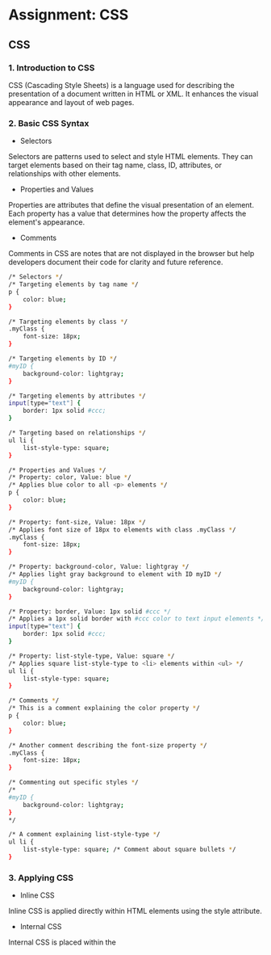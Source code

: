 # Assignment: CSS 

## CSS

### 1. Introduction to CSS

CSS (Cascading Style Sheets) is a language used for describing the presentation of a document written in HTML or XML. It enhances the visual appearance and layout of web pages.



###  2. Basic CSS Syntax

+ Selectors

Selectors are patterns used to select and style HTML elements. They can target elements based on their tag name, class, ID, attributes, or relationships with other elements.




+ Properties and Values

Properties are attributes that define the visual presentation of an element. Each property has a value that determines how the property affects the element's appearance.




+ Comments

Comments in CSS are notes that are not displayed in the browser but help developers document their code for clarity and future reference.

``` bash
/* Selectors */
/* Targeting elements by tag name */
p {
    color: blue;
}

/* Targeting elements by class */
.myClass {
    font-size: 18px;
}

/* Targeting elements by ID */
#myID {
    background-color: lightgray;
}

/* Targeting elements by attributes */
input[type="text"] {
    border: 1px solid #ccc;
}

/* Targeting based on relationships */
ul li {
    list-style-type: square;
}

/* Properties and Values */
/* Property: color, Value: blue */
/* Applies blue color to all <p> elements */
p {
    color: blue;
}

/* Property: font-size, Value: 18px */
/* Applies font size of 18px to elements with class .myClass */
.myClass {
    font-size: 18px;
}

/* Property: background-color, Value: lightgray */
/* Applies light gray background to element with ID myID */
#myID {
    background-color: lightgray;
}

/* Property: border, Value: 1px solid #ccc */
/* Applies a 1px solid border with #ccc color to text input elements */
input[type="text"] {
    border: 1px solid #ccc;
}

/* Property: list-style-type, Value: square */
/* Applies square list-style-type to <li> elements within <ul> */
ul li {
    list-style-type: square;
}

/* Comments */
/* This is a comment explaining the color property */
p {
    color: blue;
}

/* Another comment describing the font-size property */
.myClass {
    font-size: 18px;
}

/* Commenting out specific styles */
/*
#myID {
    background-color: lightgray;
}
*/

/* A comment explaining list-style-type */
ul li {
    list-style-type: square; /* Comment about square bullets */
}
```


### 3. Applying CSS

+ Inline CSS

Inline CSS is applied directly within HTML elements using the style attribute.

+ Internal CSS

Internal CSS is placed within the <style> tag in an HTML document's <head> section.

+ External CSS

External CSS involves linking an external CSS file to an HTML document using the <link> tag. This method allows for the separation of concerns and reusability of styles across multiple pages.

```bash
<!DOCTYPE html>
<html>
<head>
    <title>CSS Example</title>

    <!-- Internal CSS -->
    <style>
        /* Internal CSS */
        h1 {
            color: blue;
        }

        p {
            font-size: 16px;
        }
    </style>

    <!-- External CSS (linking to an external stylesheet) -->
    <link rel="stylesheet" href="styles.css">

</head>
<body>

    <!-- Inline CSS -->
    <h1 style="color: red;">Heading with Inline CSS</h1>

    <p style="font-style: italic;">Paragraph with Inline CSS</p>

    <div class="external-style">
        <h2>Styled with External CSS</h2>
        <p>Content with styles from an external CSS file.</p>
    </div>

</body>
</html>
```
**External CSS**
```bash
/* styles.css */

/* Styles for elements with class external-style */
.external-style h2 {
    color: green;
}

.external-style p {
    font-weight: bold;
}


```


### 4. CSS Selectors

Types of Selectors

+ **Element Selectors**: Target specific HTML elements by their tag names. For example, p targets all <p> elements.

+ **ID Selectors**: Select elements by their unique id attribute. Use # followed by the ID name. For instance, #header targets an element with id="header".

+ **Class Selectors**: Target elements with a specific class attribute using .classname. For example, .highlight selects all elements with class="highlight".

+ **Universal Selector**: * selects all elements on a page.

+ **Attribute Selectors**: Target elements based on their attributes. For example, [type="text"] selects all elements with type="text".

```bash
/* CSS Stylesheet */

/* Element Selector */
/* Targets all <p> elements */
p {
    color: blue;
}

/* ID Selector */
/* Targets an element with id="header" */
#header {
    background-color: lightgray;
}

/* Class Selector */
/* Targets all elements with class="highlight" */
.highlight {
    font-weight: bold;
}

/* Universal Selector */
/* Applies styles to all elements */
* {
    margin: 0;
    padding: 0;
}

/* Attribute Selector */
/* Targets all elements with type="text" */
input[type="text"] {
    border: 1px solid #ccc;
}

```



### 4. CSS Properties 

+ **Text Properties**

1. **Color**: Sets the color of text. 
2. **Font-family**: Defines the font family for text.
3. **font size**: Specifies the size of the font.
4. **font-weight**: Determines the thickness of characters.
5. **text-align**: Aligns text within its container (left, right, center, justify).


```bash
/* CSS Stylesheet */

/* Color Property */
p {
    color: blue;
}

/* Font-family Property */
h1 {
    font-family: 'Arial', sans-serif;
}

/* Font size Property */
h2 {
    font-size: 24px;
}

/* Font-weight Property */
.bold-text {
    font-weight: bold;
}

/* Text-align Property */
.text-center {
    text-align: center;
}

```

+ **Box Model**

1. **Margin**: Sets space around an element.
2. **Border**: Defines the border properties (width, style, color).
3. **padding**: Specifies space between the element's content and its border.
4. **width and height**: Determines the dimensions of an element's content area.

```bash
/* CSS Stylesheet */

/* Margin Property */
.container {
    margin: 20px; /* Applies 20px margin on all sides */
}

/* Border Property */
.box {
    border: 2px solid #333; /* 2px solid border with color #333 */
}

/* Padding Property */
.inner-box {
    padding: 10px; /* Applies 10px padding inside the border */
}

/* Width and Height Properties */
.square {
    width: 100px; /* Sets width to 100px */
    height: 100px; /* Sets height to 100px */
}


```

+ **Display**

1. **display**: Defines how an element is displayed (e.g., block, inline, inline-block).
2. **visibility**: Controls the visibility of an element without affecting the layout.

```bash
/* CSS Stylesheet */

/* Display Property */
.block-element {
    display: block; /* Renders as a block-level element */
}

.inline-element {
    display: inline; /* Renders as an inline element */
}

.inline-block-element {
    display: inline-block; /* Renders as an inline-block element */
}

/* Visibility Property */
.hidden-element {
    visibility: hidden; /* Hides the element, but it still occupies space */
}

```

+ **Positioning**

1. **position**: Specifies the positioning method (static, relative, absolute, fixed).
2. **top**, **bottom**, **left**, **right**: Positioning properties used with non-static positioning.

```bash
 /* CSS Stylesheet */

/* Position Property */
.static {
    position: static; /* Default positioning */
}

.relative {
    position: relative; /* Positioned relative to its normal position */
}

.absolute {
    position: absolute; /* Positioned relative to its first positioned ancestor */
}

.fixed {
    position: fixed; /* Positioned relative to the viewport */
}

/* Top, Bottom, Left, Right Properties */
.absolute {
    position: absolute;
    top: 50px;
    left: 50px;
}

.fixed {
    position: fixed;
    bottom: 20px;
    right: 20px;
}

```

+ **Flexbox**

1. **display**: flex: Establishes a flex container and enables flex properties.
2. **Flex properties**: flex-direction, flex-wrap, flex-grow, flex-shrink, flex-basis, etc., for flexible layouts.

```bash
/* CSS Stylesheet */

/* Flex Container Property */
.flex-container {
    display: flex; /* Establishes a flex container */
    justify-content: space-around; /* Aligns items along the main axis */
    align-items: center; /* Aligns items along the cross axis */
    flex-direction: row; /* Arranges items in a row (default) */
    flex-wrap: wrap; /* Allows items to wrap to the next line */
}

/* Flex Item Properties */
.flex-item {
    flex: 1 1 200px; /* flex-grow | flex-shrink | flex-basis */
    margin: 10px; /* Adds space around the items */
    min-height: 100px; /* Minimum height for the items */
}


```


+ **Grid**

1. **display**: grid: Establishes a grid container and enables grid properties.
2. **Grid properties**: grid-template-columns, grid-template-rows, grid-gap, grid-column, grid-row, etc., for grid-based layouts.


```bash

/* CSS Stylesheet */

/* Grid Container Property */
.grid-container {
    display: grid; /* Establishes a grid container */
    grid-template-columns: repeat(3, 100px); /* Creates three columns of 100px each */
    grid-template-rows: 150px 200px; /* Creates two rows with specific heights */
    gap: 10px; /* Defines the gap between grid items */
    justify-items: center; /* Aligns grid items along the inline (row) axis */
    align-items: center; /* Aligns grid items along the block (column) axis */
}

/* Grid Item Properties */
.grid-item {
    border: 1px solid #333; /* Adds border to grid items */
    padding: 20px; /* Adds padding to grid items */
}
```

+ **Colors and Backgrounds**
1. **background-color**: Sets the background color of an element.
2. **background-image**: Specifies an image as the background.
3. **background-size**: Controls the size of a background image.
4. **background-repeat**: Determines how a background image repeats.

```bash
/* CSS Stylesheet */

/* Background Color Property */
.element-with-color {
    background-color: lightblue; /* Sets the background color */
}

/* Background Image Property */
.element-with-image {
    background-image: url('example-image.jpg'); /* Specifies an image as the background */
    background-size: cover; /* Controls the size of the background image */
    background-repeat: no-repeat; /* Prevents background image from repeating */
}
```


+ **Fonts and Typography**

1. **font-style**: Sets the style of the font (italic, normal).
2. **text-decoration**: Adds decorations to text (underline, line-through).
3. **line-height**: Defines the height of a line of text.
4. **letter-spacing**: Adjusts spacing between characters.

```bash
/* CSS Stylesheet */

/* Font Style Property */
.italic-text {
    font-style: italic; /* Sets the font style to italic */
}

/* Text Decoration Property */
.underlined-text {
    text-decoration: underline; /* Adds an underline to the text */
}

.line-through-text {
    text-decoration: line-through; /* Adds a line through the text */
}

/* Line Height Property */
.spaced-lines {
    line-height: 1.5; /* Sets the height of a line of text */
}

/* Letter Spacing Property */
.spaced-letters {
    letter-spacing: 2px; /* Adjusts spacing between characters */
}

```


+ **Transitions and Animation**

1. **transition**: Creates smooth transitions between property changes.
2. **animation**: Defines keyframes for animating elements.

```bash

/* CSS Stylesheet */

/* Transition Property */
.button {
    background-color: #3498db;
    color: #fff;
    padding: 10px 20px;
    border: none;
    transition: background-color 0.3s ease-in-out; /* Creates a transition effect */
}

.button:hover {
    background-color: #2980b9; /* Color change on hover */
}

/* Animation Property */
@keyframes slide {
    0% {
        transform: translateX(0); /* Starting position */
    }
    100% {
        transform: translateX(200px); /* Ending position */
    }
}

.box {
    width: 100px;
    height: 100px;
    background-color: #f39c12;
    animation: slide 2s ease-in-out infinite alternate; /* Animation using keyframes */
}
```



### 5. Responsive Design and Media Queries

+ **Viewport Meta Tag**

`<meta name="viewport" content="width=device-width, initial-scale=1.0">`: Sets the viewport width to the device's width and initial scale to 1.0. Ensures proper rendering and scaling on different devices. For more information refer HTML Doc.

+ **Media Queries for Different Screen Sizes**

Responsive design ensures that websites look and function well across various devices, such as desktops, laptops, tablets, and mobile phones. Media queries play a pivotal role in applying different styles based on device characteristics like screen width, height, orientation, and resolution. By employing flexible and fluid design techniques, developers can create adaptable layouts that gracefully adjust to different screen sizes and resolutions.

Media Query Syntax: 

```bash
@media screen and (max-width: 768px) { ... }
```
Breakpoints: Designates specific screen widths where styles should change.


Example:

```bash
@media screen and (max-width: 768px) {
  /* CSS rules for screens up to 768px wide */
}
```




+ **Flexibility and Fluid Grids**

1. **Flexible Layouts**: Use relative units (percentages, em, rem) to create designs that adapt to different screen sizes.

```bash
/* CSS Stylesheet */

/* Flexible Layout Using Relative Units */
.container {
    width: 80%; /* Set container width to 80% of its parent */
    margin: 0 auto; /* Center the container */
    font-size: 16px; /* Base font size */
}

.relative-size {
    width: 50%; /* Element width set to 50% of its parent */
    padding: 2em; /* Padding using em units */
    margin-bottom: 1rem; /* Margin using rem units */
}
```


2. **Fluid Grids**: Utilize percentage-based widths for grid systems, allowing elements to resize proportionally with the viewport.

```bash
/* CSS Stylesheet */

/* Fluid Grid System with Percentage-Based Widths */
.grid-container {
    display: grid;
    grid-template-columns: repeat(auto-fit, minmax(200px, 1fr)); /* Responsive grid with minimum width of 200px */
    gap: 20px; /* Gap between grid items */
}

.grid-item {
    width: 100%; /* Item width set to 100% of its container */
    padding: 20px; /* Padding for grid items */
    background-color: #f0f0f0;
}

```


### 6. Advance Topics

+ **CSS Variables**

var() Function: Allows the definition and use of custom properties (variables) within CSS. 
Example:

```bash
 --main-color: #3498db;.
```

+ **CSS Grid Layout**

1. **display: grid**: Creates grid-based layouts with rows and columns.
2. **grid-template-columns and grid-template-rows**: Define the size of grid tracks (columns and rows).
3. **grid-gap**: Sets the spacing between grid items.

```bash
/* CSS Stylesheet */

/* Grid Container Property */
.grid-container {
    display: grid; /* Creates a grid-based layout */
    grid-template-columns: 100px 200px 1fr; /* Defines columns of different sizes */
    grid-template-rows: 50px 100px; /* Defines rows of specific heights */
    grid-gap: 10px; /* Sets the gap between grid items */
}

/* Grid Item Properties */
.grid-item {
    background-color: #3498db; /* Background color for grid items */
    color: #fff; /* Text color */
    padding: 20px; /* Padding for grid items */
}

```

+ **CSS Custom Properties**

1. **--property-name**: Syntax for creating custom properties in CSS. These properties can be reused across the stylesheet.

2. **Benefits**: Enhance code maintainability, allow for easier theming, and provide more flexibility.

```bash
/* CSS Stylesheet */

/* Custom Property Definition */
:root {
    --primary-color: #3498db; /* Define a custom property for primary color */
    --secondary-color: #2ecc71; /* Define a custom property for secondary color */
    --font-size: 16px; /* Define a custom property for font size */
}

/* Usage of Custom Properties */
.element {
    color: var(--primary-color); /* Use the custom property as a value */
    font-size: var(--font-size); /* Use the custom property for font size */
    background-color: var(--secondary-color); /* Use another custom property */
}

```

+ **CSS Transformations and Transitions**

1. **transform**: Modifies the appearance of an element (e.g., translate, rotate, scale).
2. **transition**: Creates smooth animations when an element changes from one state to another (e.g., hover effects).

```bash
/* CSS Stylesheet */

/* Transform Property */
.transform-element {
    width: 100px;
    height: 100px;
    background-color: #3498db;
    transition: transform 0.3s ease-in-out; /* Smooth transition for transform */
}

.transform-element:hover {
    transform: rotate(45deg) scale(1.2); /* Applies rotation and scaling on hover */
}

/* Transition Property */
.transition-element {
    width: 200px;
    height: 50px;
    background-color: #2ecc71;
    transition: width 0.5s ease-in-out, height 0.5s ease-in-out; /* Smooth transition for width and height */
}

.transition-element:hover {
    width: 300px; /* Width change on hover */
    height: 100px; /* Height change on hover */
}

```

+ **CSS Animation**

1. **@keyframes**: Defines animation sequences by specifying styles at various points in time.

2. **animation**: Applies the animation to an element and specifies its duration, timing function, and other properties.
  
```bash                                      
/* CSS Stylesheet */

/* Keyframes Animation Definition */
@keyframes slide {
    0% {
        transform: translateX(0); /* Starting position */
        opacity: 1; /* Starting opacity */
    }
    50% {
        transform: translateX(100px); /* Midpoint position */
        opacity: 0.5; /* Midpoint opacity */
    }
    100% {
        transform: translateX(200px); /* Ending position */
        opacity: 0; /* Ending opacity */
    }
}

/* Animation Application */
.animated-element {
    width: 100px;
    height: 100px;
    background-color: #3498db;
    animation: slide 3s ease-in-out infinite; /* Applies the 'slide' animation */
}

```


### 7. Assignment:

+ **Task 1**: Design a Navigation Bar using HTML and CSS.

Desired Output:

![Alt text](https://i.postimg.cc/wM02FbnC/NavBar.jpg)

                           

Code:

HTML

HTML code is as follows: 

```bash
<!DOCTYPE html>
<html lang="en">
<head>
  <meta charset="UTF-8">
  <title>Navigation Bar</title>
  <link rel="stylesheet" href="styles.css"> <!-- Link to your CSS file -->
  <link rel="stylesheet" href="https://cdnjs.cloudflare.com/ajax/libs/font-awesome/5.15.4/css/all.min.css"> <!-- Font Awesome CDN -->
</head>
<body>


<header>
  <nav>
    <div class="left">
      <div class="logo">
        <img src="logo.png" alt="Logo">
      </div>
      <ul>
        <li><a href="#">Home</a></li>
        <li><a href="#">TV Shows</a></li>
        <li><a href="#">Movies</a></li>
        <li><a href="#">New & Popular</a></li>
        <li><a href="#">My List</a></li>
        <li><a href="#">Browse by Language</a></li>
     
       
    </ul>
    </div>
    <div class="right">
      <div class="search-bar">
        <input type="text" placeholder="Title, people, genres">
    </div>
       Children
      <div class="icons">
        <img src="bell_logo.png" alt="Bell Icon"> <!-- Bell icon -->
        <img src="account_logo.jpeg" alt="Account Icon">
        <div class="dropdown">
           
          <button class="dropbtn"><i class="fas fa-caret-down"></i></button> <!-- Account dropdown -->
          <div class="dropdown-content">
            <a href="#">Profile</a>
            <a href="#">Settings</a>
            <a href="#">Logout</a>
          </div>
        </div>
      </div>
    </div>
  </nav>
</header>


</body>
</html>

```
**CSS**

For CSS, create a file named styles.css and write the following code: 

```bash
/* Basic reset and styles */
body {
    margin: 0;
    font-family: Arial, sans-serif;
  }
 
  /* Header and Navigation styles */
  header {
    background-color: #333;
    color: #fff;
    padding: 10px 20px;
  }
 
  nav {
    display: flex;
    align-items: center;
    justify-content: space-between;
  }
 
  nav ul {
    list-style: none;
    padding: 0;
    margin: 0;
    display: flex;
  }
 
  nav ul li {
    margin-left: 15px;
  }
 
  nav ul li a {
    text-decoration: none;
    color: #fff;
    font-size: small;
  }
 
  nav ul li a:hover {
    background-color: #555;
  }
 
  /* Logo and Items on the Left */
  .logo img {
    max-height: 40px; /* Set maximum height for the logo */
  }
 
  /* Right-side Elements */
  .right {
    display: flex;
    align-items: center;
  }
 
  .search-bar {
    display: flex;
    align-items: center;
    margin-right: 20px;
  }
 
  .search-bar input[type="text"],
  .search-bar button {
    padding: 8px;
    background-color: #060606;
  }
 
 
 
  .icons {
    display: flex;
    align-items: center;
  }
 
  .icons img {
    height: 40px; /* Set the height for the bell icon */
    margin: 0 10px;
  }
 
  /* Dropdown */
  .dropdown {
    position: relative;
    display: inline-block;
  }
 
  .dropdown-content {
    display: none;
    position: absolute;
    background-color: #f9f9f9;
    min-width: 120px;
    z-index: 1;
  }
 
  .dropdown-content a {
    display: block;
    padding: 10px;
    text-decoration: none;
    color: #333;
  }
 
  .dropdown-content a:hover {
    background-color: #ddd;
  }
 
  .dropdown:hover .dropdown-content {
    display: block;
  }
 
  .dropbtn {
    background-color: transparent;
    color: #fff;
    border: none;
    cursor: pointer;
    align-items: center;
  }
 
  .left {
    display: flex;
    align-items: center;
  }
```


+ **Task 2**: Develop cards for the home page 

Desired Output: 

![Alt text](https://i.postimg.cc/QtDqD3DL/card.jpg)
   


+ **Task 3**: Develop the Home page by combing Navigation Bar and cards

Desired Output: 

![Alt text](https://i.postimg.cc/nzTqt9T7/homepage.jpg)

